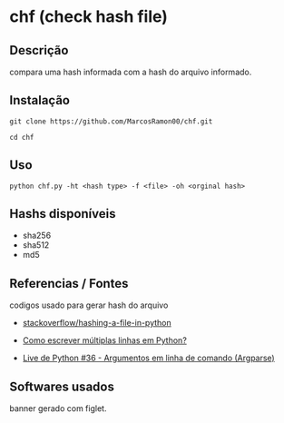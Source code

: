 # chf (check hash file)

## Descrição
compara uma hash informada com a hash do arquivo informado.

## Instalação
`git clone https://github.com/MarcosRamon00/chf.git`

`cd chf`

## Uso
`python chf.py -ht <hash type> -f <file> -oh <orginal hash>`

## Hashs disponíveis
- sha256
- sha512 
- md5

## Referencias / Fontes
codigos usado para gerar hash do arquivo
* [stackoverflow/hashing-a-file-in-python](https://stackoverflow.com/questions/22058048/hashing-a-file-in-python)

* [Como escrever múltiplas linhas em Python?](https://pt.stackoverflow.com/questions/80551/como-escrever-m%C3%BAltiplas-linhas-em-python)

* [Live de Python #36 - Argumentos em linha de comando (Argparse)](https://www.youtube.com/watch?v=LwxVscJUapk)
## Softwares usados
banner gerado com figlet.

